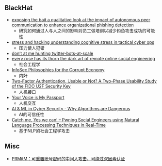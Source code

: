## BlackHat

+ [exposing the bait a qualitative look at the impact of autonomous peer communication to enhance organizational phishing detection](https://www.blackhat.com/us-18/briefings/schedule/#exposing-the-bait-a-qualitative-look-at-the-impact-of-autonomous-peer-communication-to-enhance-organizational-phishing-detection-10259)
    + 研究如何通过人与人之间的影响对员工做培训以减少钓鱼攻击成功的可能性
+ [stress and hacking understanding cognitive stress in tactical cyber ops](https://www.blackhat.com/us-18/briefings/schedule/#stress-and-hacking-understanding-cognitive-stress-in-tactical-cyber-ops-10243)
    + 压力使人犯错
+ [don’t at me hunting twitter-bots-at-scale](https://www.blackhat.com/us-18/briefings/schedule/#dont--me-hunting-twitter-bots-at-scale-10699)
+ [every rose has its thorn the dark art of remote online social engineering](https://www.blackhat.com/us-18/briefings/schedule/#every-rose-has-its-thorn-the-dark-art-of-remote-online-social-engineering-10619)
    + 社会工程学
+ [InfoSec Philosophies for the Corrupt Economy](https://www.blackhat.com/us-18/briefings/schedule/#infosec-philosophies-for-the-corrupt-economy-10163)
    + 内奸
+ [Two-Factor Authentication, Usable or Not? A Two-Phase Usability Study of the FIDO U2F Security Key](https://www.blackhat.com/us-18/briefings/schedule/#two-factor-authentication-usable-or-not-a-two-phase-usability-study-of-the-fido-u2f-security-key-10946)
    + 人机接口
+ [Your Voice is My Passport](https://www.blackhat.com/us-18/briefings/schedule/#your-voice-is-my-passport-11395)
    + 人机交互
+ [AI & ML in Cyber Security - Why Algorithms are Dangerous](https://www.blackhat.com/us-18/briefings/schedule/#ai--ml-in-cyber-security---why-algorithms-are-dangerous-10626)
    + AI的可信任性
+ [Catch me, Yes we can! – Pwning Social Engineers using Natural Language Processing Techniques in Real-Time](https://www.blackhat.com/us-18/briefings/schedule/#catch-me-yes-we-can--pwning-social-engineers-using-natural-language-processing-techniques-in-real-time-9946)
    + 基于NLP的社会工程学攻击

## Misc

- [PRMitM：可重置账号密码的中间人攻击，可绕过双因素认证](http://www.freebuf.com/news/138362.html)
